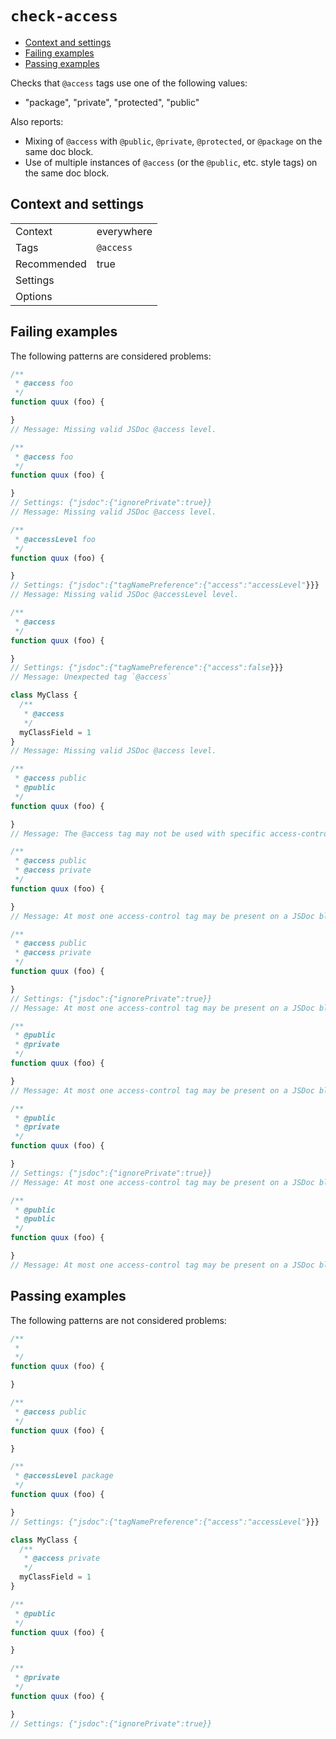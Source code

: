 <a name="user-content-check-access"></a>
<a name="check-access"></a>
# <code>check-access</code>

* [Context and settings](#user-content-check-access-context-and-settings)
* [Failing examples](#user-content-check-access-failing-examples)
* [Passing examples](#user-content-check-access-passing-examples)


Checks that `@access` tags use one of the following values:

- "package", "private", "protected", "public"

Also reports:

- Mixing of `@access` with `@public`, `@private`, `@protected`, or `@package`
  on the same doc block.
- Use of multiple instances of `@access` (or the `@public`, etc. style tags)
  on the same doc block.

<a name="user-content-check-access-context-and-settings"></a>
<a name="check-access-context-and-settings"></a>
## Context and settings

|||
|---|---|
|Context|everywhere|
|Tags|`@access`|
|Recommended|true|
|Settings||
|Options||

<a name="user-content-check-access-failing-examples"></a>
<a name="check-access-failing-examples"></a>
## Failing examples

The following patterns are considered problems:

````ts
/**
 * @access foo
 */
function quux (foo) {

}
// Message: Missing valid JSDoc @access level.

/**
 * @access foo
 */
function quux (foo) {

}
// Settings: {"jsdoc":{"ignorePrivate":true}}
// Message: Missing valid JSDoc @access level.

/**
 * @accessLevel foo
 */
function quux (foo) {

}
// Settings: {"jsdoc":{"tagNamePreference":{"access":"accessLevel"}}}
// Message: Missing valid JSDoc @accessLevel level.

/**
 * @access
 */
function quux (foo) {

}
// Settings: {"jsdoc":{"tagNamePreference":{"access":false}}}
// Message: Unexpected tag `@access`

class MyClass {
  /**
   * @access
   */
  myClassField = 1
}
// Message: Missing valid JSDoc @access level.

/**
 * @access public
 * @public
 */
function quux (foo) {

}
// Message: The @access tag may not be used with specific access-control tags (@package, @private, @protected, or @public).

/**
 * @access public
 * @access private
 */
function quux (foo) {

}
// Message: At most one access-control tag may be present on a JSDoc block.

/**
 * @access public
 * @access private
 */
function quux (foo) {

}
// Settings: {"jsdoc":{"ignorePrivate":true}}
// Message: At most one access-control tag may be present on a JSDoc block.

/**
 * @public
 * @private
 */
function quux (foo) {

}
// Message: At most one access-control tag may be present on a JSDoc block.

/**
 * @public
 * @private
 */
function quux (foo) {

}
// Settings: {"jsdoc":{"ignorePrivate":true}}
// Message: At most one access-control tag may be present on a JSDoc block.

/**
 * @public
 * @public
 */
function quux (foo) {

}
// Message: At most one access-control tag may be present on a JSDoc block.
````



<a name="user-content-check-access-passing-examples"></a>
<a name="check-access-passing-examples"></a>
## Passing examples

The following patterns are not considered problems:

````ts
/**
 *
 */
function quux (foo) {

}

/**
 * @access public
 */
function quux (foo) {

}

/**
 * @accessLevel package
 */
function quux (foo) {

}
// Settings: {"jsdoc":{"tagNamePreference":{"access":"accessLevel"}}}

class MyClass {
  /**
   * @access private
   */
  myClassField = 1
}

/**
 * @public
 */
function quux (foo) {

}

/**
 * @private
 */
function quux (foo) {

}
// Settings: {"jsdoc":{"ignorePrivate":true}}
````

